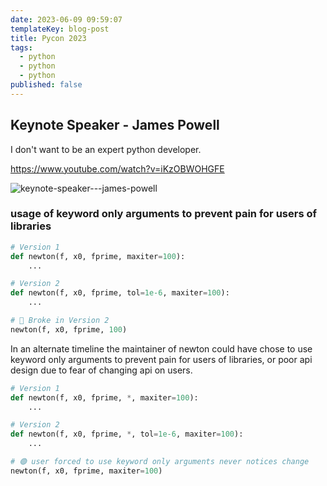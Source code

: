 ```yaml
---
date: 2023-06-09 09:59:07
templateKey: blog-post
title: Pycon 2023
tags:
  - python
  - python
  - python
published: false
---
```


## Keynote Speaker - James Powell

I don't want to be an expert python developer.

<https://www.youtube.com/watch?v=iKzOBWOHGFE>

![keynote-speaker---james-powell](https://screenshots.waylonwalker.com/keynote-speaker---james-powell.webp)

### usage of keyword only arguments to prevent pain for users of libraries

```python
# Version 1
def newton(f, x0, fprime, maxiter=100):
    ...

# Version 2
def newton(f, x0, fprime, tol=1e-6, maxiter=100):
    ...

# 🔴 Broke in Version 2
newton(f, x0, fprime, 100)
```

In an alternate timeline the maintainer of newton could have chose to use
keyword only arguments to prevent pain for users of libraries, or poor api
design due to fear of changing api on users.

```python
# Version 1
def newton(f, x0, fprime, *, maxiter=100):
    ...

# Version 2
def newton(f, x0, fprime, *, tol=1e-6, maxiter=100):
    ...

# 🟢 user forced to use keyword only arguments never notices change
newton(f, x0, fprime, maxiter=100)
```
